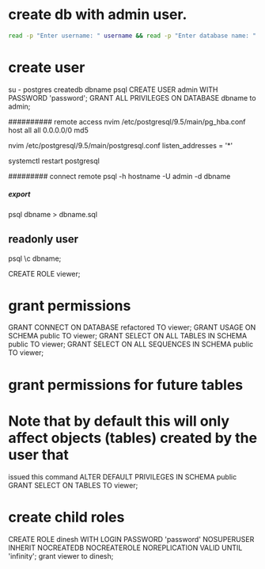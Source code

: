 # create db with admin user.
```sh
read -p "Enter username: " username && read -p "Enter database name: " db_name && read -s -p "Enter password: " password && echo && createdb $db_name && psql -c "CREATE USER $username WITH PASSWORD '$password';" && psql -c "GRANT ALL PRIVILEGES ON DATABASE $db_name TO $username;" && psql -c "ALTER USER $username WITH SUPERUSER;"
```

# create user
su - postgres
createdb dbname
psql
CREATE USER admin WITH PASSWORD 'password';
GRANT ALL PRIVILEGES ON DATABASE dbname to admin;


########## remote access
nvim /etc/postgresql/9.5/main/pg_hba.conf
host    all             all              0.0.0.0/0             md5

nvim /etc/postgresql/9.5/main/postgresql.conf
listen_addresses = '*'

systemctl restart postgresql


######### connect remote
psql -h hostname -U admin -d dbname

##### export
psql dbname > dbname.sql


## readonly user
psql
\c dbname;

CREATE ROLE viewer;

# grant permissions
GRANT CONNECT ON DATABASE refactored TO viewer;
GRANT USAGE ON SCHEMA public TO viewer;
GRANT SELECT ON ALL TABLES IN SCHEMA public TO viewer;
GRANT SELECT ON ALL SEQUENCES IN SCHEMA public TO viewer;

# grant permissions for future tables
# Note that by default this will only affect objects (tables) created by the user that
issued this command
ALTER DEFAULT PRIVILEGES IN SCHEMA public GRANT SELECT ON TABLES TO viewer;


# create child roles
CREATE ROLE dinesh WITH LOGIN PASSWORD 'password' NOSUPERUSER INHERIT NOCREATEDB NOCREATEROLE NOREPLICATION VALID UNTIL 'infinity';
grant viewer to dinesh;
